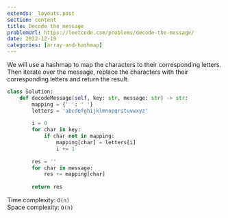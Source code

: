 ```yaml
---
extends: _layouts.post
section: content
title: Decode the message
problemUrl: https://leetcode.com/problems/decode-the-message/
date: 2022-12-19
categories: [array-and-hashmap]
---
```


We will use a hashmap to map the characters to their corresponding letters. Then iterate over the message, replace the characters with their corresponding letters and return the result.

```python
class Solution:
    def decodeMessage(self, key: str, message: str) -> str:
        mapping = {' ': ' '}
        letters = 'abcdefghijklmnopqrstuvwxyz'
        
        i = 0
        for char in key:
            if char not in mapping:
                mapping[char] = letters[i]
                i += 1
        
        res = ''
        for char in message:
            res += mapping[char]
                
        return res
```

Time complexity: `O(n)` <br/>
Space complexity: `O(n)`
